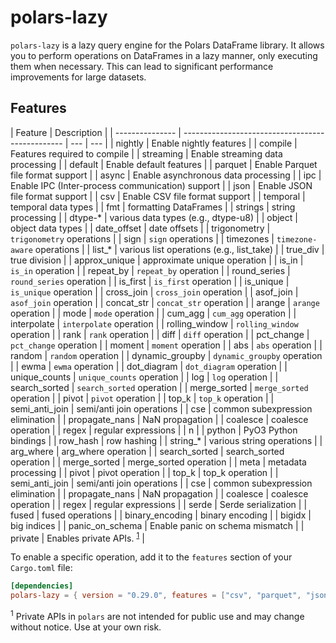 # polars-lazy

`polars-lazy` is a lazy query engine for the Polars DataFrame library. It allows you to perform operations on DataFrames in a lazy manner, only executing them when necessary. This can lead to significant performance improvements for large datasets.

## Features

| Feature         | Description                                      |
| --------------- | ------------------------------------------------ | --- | --- |
| nightly         | Enable nightly features                          |
| compile         | Features required to compile                     |
| streaming       | Enable streaming data processing                 |
| default         | Enable default features                          |
| parquet         | Enable Parquet file format support               |
| async           | Enable asynchronous data processing              |
| ipc             | Enable IPC (Inter-process communication) support |
| json            | Enable JSON file format support                  |
| csv             | Enable CSV file format support                   |
| temporal        | temporal data types                              |
| fmt             | formatting DataFrames                            |
| strings         | string processing                                |
| dtype-\*        | various data types (e.g., dtype-u8)              |
| object          | object data types                                |
| date_offset     | date offsets                                     |
| trigonometry    | `trigonometry` operations                        |
| sign            | `sign` operations                                |
| timezones       | `timezone-aware` operations                      |
| list\_\*        | various list operations (e.g., list_take)        |
| true_div        | true division                                    |
| approx_unique   | approximate unique operation                     |
| is_in           | `is_in` operation                                |
| repeat_by       | `repeat_by` operation                            |
| round_series    | `round_series` operation                         |
| is_first        | `is_first` operation                             |
| is_unique       | `is_unique` operation                            |
| cross_join      | `cross_join` operation                           |
| asof_join       | `asof_join` operation                            |
| concat_str      | `concat_str` operation                           |
| arange          | `arange` operation                               |
| mode            | `mode` operation                                 |
| cum_agg         | `cum_agg` operation                              |
| interpolate     | `interpolate` operation                          |
| rolling_window  | `rolling_window` operation                       |
| rank            | `rank` operation                                 |
| diff            | `diff` operation                                 |
| pct_change      | `pct_change` operation                           |
| moment          | `moment` operation                               |
| abs             | `abs` operation                                  |
| random          | `random` operation                               |
| dynamic_groupby | `dynamic_groupby` operation                      |
| ewma            | `ewma` operation                                 |
| dot_diagram     | `dot_diagram` operation                          |
| unique_counts   | `unique_counts` operation                        |
| log             | `log` operation                                  |
| search_sorted   | `search_sorted` operation                        |
| merge_sorted    | `merge_sorted` operation                         |
| pivot           | `pivot` operation                                |
| top_k           | `top_k` operation                                |
| semi_anti_join  | semi/anti join operations                        |
| cse             | common subexpression elimination                 |
| propagate_nans  | NaN propagation                                  |
| coalesce        | coalesce operation                               |
| regex           | regular expressions                              |     | n   |
| python          | PyO3 Python bindings                             |
| row_hash        | row hashing                                      |
| string\_\*      | various string operations                        |
| arg_where       | arg_where operation                              |
| search_sorted   | search_sorted operation                          |
| merge_sorted    | merge_sorted operation                           |
| meta            | metadata processing                              |
| pivot           | pivot operation                                  |
| top_k           | top_k operation                                  |
| semi_anti_join  | semi/anti join operations                        |
| cse             | common subexpression elimination                 |
| propagate_nans  | NaN propagation                                  |
| coalesce        | coalesce operation                               |
| regex           | regular expressions                              |
| serde           | Serde serialization                              |
| fused           | fused operations                                 |
| binary_encoding | binary encoding                                  |
| bigidx          | big indices                                      |
| panic_on_schema | Enable panic on schema mismatch                  |
| private         | Enables private APIs. <sup>[1](#footnote1)</sup> |

To enable a specific operation, add it to the `features` section of your `Cargo.toml` file:

```toml
[dependencies]
polars-lazy = { version = "0.29.0", features = ["csv", "parquet", "json", "is_in", "repeat_by", "round_series"] }
```

<sup><a name="footnote1">1</a></sup> Private APIs in `polars` are not intended for public use and may change without notice. Use at your own risk.
